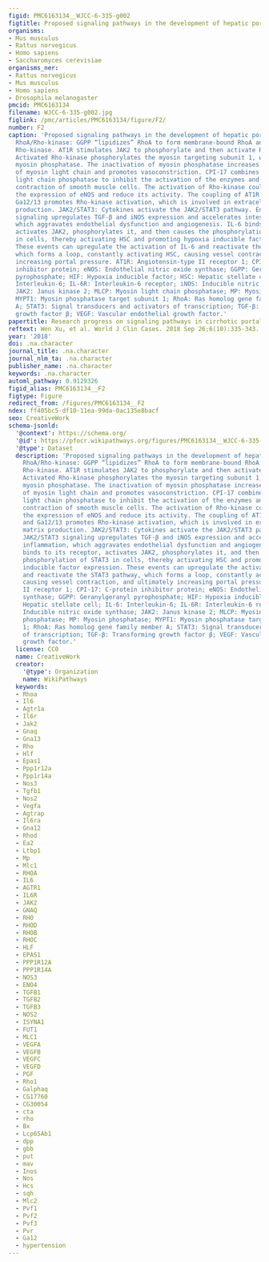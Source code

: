 ```yaml
---
figid: PMC6163134__WJCC-6-335-g002
figtitle: Proposed signaling pathways in the development of hepatic portal hypertension
organisms:
- Mus musculus
- Rattus norvegicus
- Homo sapiens
- Saccharomyces cerevisiae
organisms_ner:
- Rattus norvegicus
- Mus musculus
- Homo sapiens
- Drosophila melanogaster
pmcid: PMC6163134
filename: WJCC-6-335-g002.jpg
figlink: /pmc/articles/PMC6163134/figure/F2/
number: F2
caption: 'Proposed signaling pathways in the development of hepatic portal hypertension.
  RhoA/Rho-kinase: GGPP “lipidizes” RhoA to form membrane-bound RhoA and to activate
  Rho-kinase. AT1R stimulates JAK2 to phosphorylate and then activate Rho-kinase.
  Activated Rho-kinase phosphorylates the myosin targeting subunit 1, which inactivates
  myosin phosphatase. The inactivation of myosin phosphatase increases the phosphorylation
  of myosin light chain and promotes vasoconstriction. CPI-17 combines with myosin
  light chain phosphatase to inhibit the activation of the enzymes and promote the
  contraction of smooth muscle cells. The activation of Rho-kinase could downregulate
  the expression of eNOS and reduce its activity. The coupling of AT1R to Gaq/11 and
  Ga12/13 promotes Rho-kinase activation, which is involved in extracellular matrix
  production. JAK2/STAT3: Cytokines activate the JAK2/STAT3 pathway. Enhanced JAK2/STAT3
  signaling upregulates TGF-β and iNOS expression and accelerates intestinal inflammation,
  which aggravates endothelial dysfunction and angiogenesis. IL-6 binds to its receptor,
  activates JAK2, phosphorylates it, and then causes the phosphorylation of STAT3
  in cells, thereby activating HSC and promoting hypoxia inducible factor expression.
  These events can upregulate the activation of IL-6 and reactivate the STAT3 pathway,
  which forms a loop, constantly activating HSC, causing vessel contraction, and ultimately
  increasing portal pressure. AT1R: Angiotensin-type II receptor 1; CPI-17: C-protein
  inhibitor protein; eNOS: Endothelial nitric oxide synthase; GGPP: Geranylgeranyl
  pyrophosphate; HIF: Hypoxia inducible factor; HSC: Hepatic stellate cell; IL-6:
  Interleukin-6; IL-6R: Interleukin-6 receptor; iNOS: Inducible nitric oxide synthase;
  JAK2: Janus kinase 2; MLCP: Myosin light chain phosphatase; MP: Myosin phosphatase;
  MYPT1: Myosin phosphatase target subunit 1; RhoA: Ras homolog gene family member
  A; STAT3: Signal transducers and activators of transcription; TGF-β: Transforming
  growth factor β; VEGF: Vascular endothelial growth factor.'
papertitle: Research progress on signaling pathways in cirrhotic portal hypertension.
reftext: Wen Xu, et al. World J Clin Cases. 2018 Sep 26;6(10):335-343.
year: '2018'
doi: .na.character
journal_title: .na.character
journal_nlm_ta: .na.character
publisher_name: .na.character
keywords: .na.character
automl_pathway: 0.9129326
figid_alias: PMC6163134__F2
figtype: Figure
redirect_from: /figures/PMC6163134__F2
ndex: ff405bc5-df10-11ea-99da-0ac135e8bacf
seo: CreativeWork
schema-jsonld:
  '@context': https://schema.org/
  '@id': https://pfocr.wikipathways.org/figures/PMC6163134__WJCC-6-335-g002.html
  '@type': Dataset
  description: 'Proposed signaling pathways in the development of hepatic portal hypertension.
    RhoA/Rho-kinase: GGPP “lipidizes” RhoA to form membrane-bound RhoA and to activate
    Rho-kinase. AT1R stimulates JAK2 to phosphorylate and then activate Rho-kinase.
    Activated Rho-kinase phosphorylates the myosin targeting subunit 1, which inactivates
    myosin phosphatase. The inactivation of myosin phosphatase increases the phosphorylation
    of myosin light chain and promotes vasoconstriction. CPI-17 combines with myosin
    light chain phosphatase to inhibit the activation of the enzymes and promote the
    contraction of smooth muscle cells. The activation of Rho-kinase could downregulate
    the expression of eNOS and reduce its activity. The coupling of AT1R to Gaq/11
    and Ga12/13 promotes Rho-kinase activation, which is involved in extracellular
    matrix production. JAK2/STAT3: Cytokines activate the JAK2/STAT3 pathway. Enhanced
    JAK2/STAT3 signaling upregulates TGF-β and iNOS expression and accelerates intestinal
    inflammation, which aggravates endothelial dysfunction and angiogenesis. IL-6
    binds to its receptor, activates JAK2, phosphorylates it, and then causes the
    phosphorylation of STAT3 in cells, thereby activating HSC and promoting hypoxia
    inducible factor expression. These events can upregulate the activation of IL-6
    and reactivate the STAT3 pathway, which forms a loop, constantly activating HSC,
    causing vessel contraction, and ultimately increasing portal pressure. AT1R: Angiotensin-type
    II receptor 1; CPI-17: C-protein inhibitor protein; eNOS: Endothelial nitric oxide
    synthase; GGPP: Geranylgeranyl pyrophosphate; HIF: Hypoxia inducible factor; HSC:
    Hepatic stellate cell; IL-6: Interleukin-6; IL-6R: Interleukin-6 receptor; iNOS:
    Inducible nitric oxide synthase; JAK2: Janus kinase 2; MLCP: Myosin light chain
    phosphatase; MP: Myosin phosphatase; MYPT1: Myosin phosphatase target subunit
    1; RhoA: Ras homolog gene family member A; STAT3: Signal transducers and activators
    of transcription; TGF-β: Transforming growth factor β; VEGF: Vascular endothelial
    growth factor.'
  license: CC0
  name: CreativeWork
  creator:
    '@type': Organization
    name: WikiPathways
  keywords:
  - Rhoa
  - Il6
  - Agtr1a
  - Il6r
  - Jak2
  - Gnaq
  - Gna13
  - Rho
  - Hlf
  - Epas1
  - Ppp1r12a
  - Ppp1r14a
  - Nos3
  - Tgfb1
  - Nos2
  - Vegfa
  - Agtrap
  - Il6ra
  - Gna12
  - Rhod
  - Ea2
  - Ltbp1
  - Mp
  - Mlc1
  - RHOA
  - IL6
  - AGTR1
  - IL6R
  - JAK2
  - GNAQ
  - RHO
  - RHOD
  - RHOB
  - RHOC
  - HLF
  - EPAS1
  - PPP1R12A
  - PPP1R14A
  - NOS3
  - ENO4
  - TGFB1
  - TGFB2
  - TGFB3
  - NOS2
  - ISYNA1
  - FUT1
  - MLC1
  - VEGFA
  - VEGFB
  - VEGFC
  - VEGFD
  - PGF
  - Rho1
  - Galphaq
  - CG17760
  - CG30054
  - cta
  - rho
  - Bx
  - Lcp65Ab1
  - dpp
  - gbb
  - put
  - mav
  - Inos
  - Nos
  - Hcs
  - sqh
  - Mlc2
  - Pvf1
  - Pvf2
  - Pvf3
  - Pvr
  - Ga12
  - hypertension
---
```

